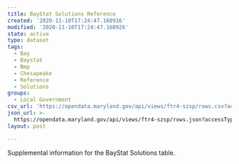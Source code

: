 ```yaml
---
title: BayStat Solutions Reference
created: '2020-11-10T17:24:47.160916'
modified: '2020-11-10T17:24:47.160926'
state: active
type: dataset
tags:
  - Bay
  - Baystat
  - Bmp
  - Chesapeake
  - Reference
  - Solutions
groups:
  - Local Government
csv_url: 'https://opendata.maryland.gov/api/views/ftr4-szsp/rows.csv?accessType=DOWNLOAD'
json_url: >-
  https://opendata.maryland.gov/api/views/ftr4-szsp/rows.json?accessType=DOWNLOAD
layout: post

---
```

Supplemental information for the BayStat Solutions table.
